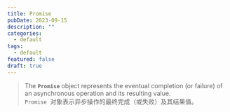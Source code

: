 ```yaml
---
title: Promise
pubDate: 2023-09-15
description: ""
categories:
  - default
tags:
  - default
featured: false
draft: true
---
```


> The **`Promise`** object represents the eventual completion (or failure) of an asynchronous operation and its resulting value.  
> `Promise`  对象表示异步操作的最终完成（或失败）及其结果值。
